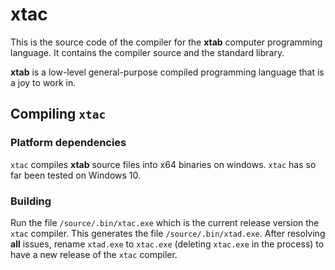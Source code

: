 # xtac
This is the source code of the compiler for the **xtab** computer programming language. It contains the compiler source and the standard library.

**xtab** is a low-level general-purpose compiled programming language that is a joy to work in. 

## Compiling `xtac`

### Platform dependencies
`xtac` compiles **xtab** source files into x64 binaries on windows. `xtac` has so far been tested on Windows 10.

### Building
Run the file `/source/.bin/xtac.exe` which is the current release version the `xtac` compiler. This generates the file `/source/.bin/xtad.exe`. After resolving **all** issues, rename `xtad.exe` to `xtac.exe` (deleting `xtac.exe` in the process) to have a new release of the `xtac` compiler.
